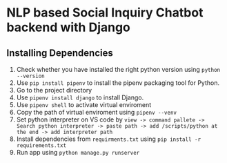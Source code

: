# NLP based Social Inquiry Chatbot backend with Django

## Installing Dependencies

1. Check whether you have installed the right python version using `python --version`
2. Use `pip install pipenv` to install the pipenv packaging tool for Python.
3. Go to the project directory
4. Use `pipenv install django` to install Django.
5. Use `pipenv shell` to activate virtual enviroment
6. Copy the path of virtual enviroment using `pipenv --venv`
6. Set python interpreter on VS code by 
   `view -> command pallete -> Search python interpreter -> paste path -> add /scripts/python at the end -> add interpreter path`
8. Install dependencies from `requirments.txt` using `pip install -r requirements.txt`
8. Run app using `python manage.py runserver`   



